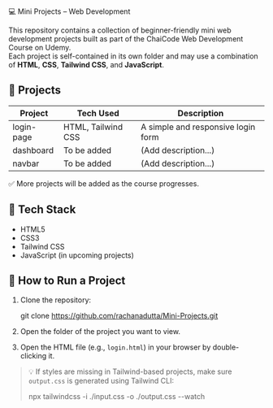 💻 Mini Projects – Web Development

This repository contains a collection of beginner-friendly mini web development projects built as part of the ChaiCode Web Development Course on Udemy.  
Each project is self-contained in its own folder and may use a combination of **HTML**, **CSS**, **Tailwind CSS**, and **JavaScript**.

## 📁 Projects

| Project        | Tech Used           | Description                        |
|----------------|---------------------|------------------------------------|
| login-page     | HTML, Tailwind CSS  | A simple and responsive login form |
| dashboard      | To be added         | (Add description...)               |
| navbar         | To be added         | (Add description...)               |

✅ More projects will be added as the course progresses.

## 🔧 Tech Stack

- HTML5  
- CSS3  
- Tailwind CSS  
- JavaScript (in upcoming projects)

## 🚀 How to Run a Project

1. Clone the repository:

   git clone https://github.com/rachanadutta/Mini-Projects.git

2. Open the folder of the project you want to view.

3. Open the HTML file (e.g., `login.html`) in your browser by double-clicking it.

> 💡 If styles are missing in Tailwind-based projects, make sure `output.css` is generated using Tailwind CLI:
> 
> npx tailwindcss -i ./input.css -o ./output.css --watch
